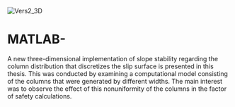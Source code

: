 ![Vers2_3D](https://user-images.githubusercontent.com/89296448/132130771-72a35adf-5629-4e8e-b07b-8d0ecd8521b6.jpg)
# MATLAB-
A new three-dimensional implementation of slope stability regarding the column distribution that discretizes the slip surface is presented in this thesis. This was conducted by examining a computational model consisting of the columns that were generated by different widths. The main interest was to observe the effect of this nonuniformity of the columns in the factor of safety calculations.
